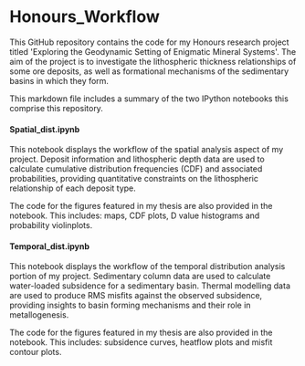 # Honours_Workflow

This GitHub repository contains the code for my Honours research project titled 'Exploring the Geodynamic Setting of Enigmatic Mineral Systems'. The aim of the project is to investigate the lithospheric thickness relationships of some ore deposits, as well as formational mechanisms of the sedimentary basins in which they form.

This markdown file includes a summary of the two IPython notebooks this comprise this repository.

#### Spatial_dist.ipynb
This notebook displays the workflow of the spatial analysis aspect of my project. Deposit information and lithospheric depth data are used to calculate cumulative distribution frequencies (CDF) and associated probabilities, providing quantitative constraints on the lithospheric relationship of each deposit type. 

The code for the figures featured in my thesis are also provided in the notebook. This includes: maps, CDF plots, D value histograms and probability violinplots.

#### Temporal_dist.ipynb
This notebook displays the workflow of the temporal distribution analysis portion of my project. Sedimentary column data are used to calculate water-loaded subsidence for a sedimentary basin. Thermal modelling data are used to produce RMS misfits against the observed subsidence, providing insights to basin forming mechanisms and their role in metallogenesis.

The code for the figures featured in my thesis are also provided in the notebook. This includes: subsidence curves, heatflow plots and misfit contour plots.
